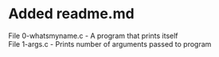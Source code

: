 # Added readme.md

File 0-whatsmyname.c - A program that prints itself  
File 1-args.c - Prints number of arguments passed to program
